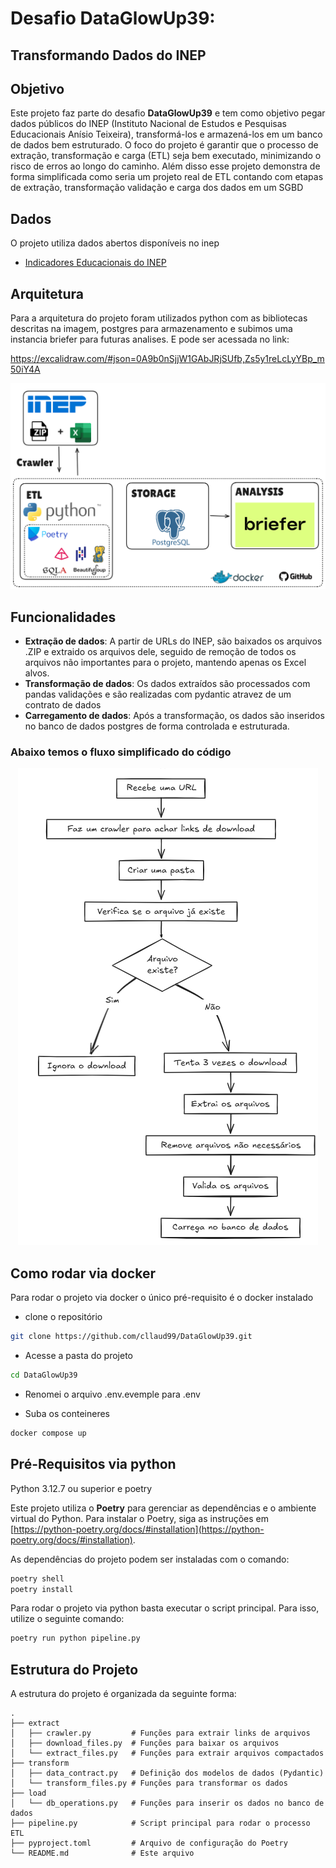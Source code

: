 # Desafio DataGlowUp39:

## Transformando Dados do INEP


## Objetivo

Este projeto faz parte do desafio **DataGlowUp39** e tem como objetivo pegar dados públicos do INEP (Instituto Nacional de Estudos e Pesquisas Educacionais Anísio Teixeira), transformá-los e armazená-los em um banco de dados bem estruturado. O foco do projeto é garantir que o processo de extração, transformação e carga (ETL) seja bem executado, minimizando o risco de erros ao longo do caminho.
Além disso esse projeto demonstra de forma simplificada como seria um projeto real de ETL contando com etapas de extração, transformação validação e carga dos dados em um SGBD

## Dados

O projeto utiliza dados abertos disponíveis no inep

- [Indicadores Educacionais do INEP](https://www.gov.br/inep/pt-br/acesso-a-informacao/dados-abertos/indicadores-educacionais)

## Arquitetura

Para a arquitetura do projeto foram utilizados python com as bibliotecas descritas na imagem, postgres para armazenamento e subimos uma instancia briefer para futuras analises. E pode ser acessada no link:

https://excalidraw.com/#json=0A9b0nSjjW1GAbJRjSUfb,Zs5y1reLcLyYBp_m50iY4A

![Descrição da Imagem](pics/arquitetura.png)

## Funcionalidades

- **Extração de dados**: A partir de URLs do INEP, são baixados os arquivos .ZIP e extraido os arquivos dele, seguido de remoção de todos os arquivos não importantes para o projeto, mantendo apenas os Excel alvos.
- **Transformação de dados**: Os dados extraídos são processados com pandas validações e são realizadas com pydantic atravez de um contrato de dados
- **Carregamento de dados**: Após a transformação, os dados são inseridos no banco de dados postgres de forma controlada e estruturada.

### Abaixo temos o fluxo simplificado do código 

<p align="center">
  <img src="pics/fluxo_codigo.png" alt="Fluxo simplificado do código" />
</p>

## Como rodar via docker

Para rodar o projeto via docker o único pré-requisito é o docker instalado


- clone o repositório
```bash
git clone https://github.com/cllaud99/DataGlowUp39.git
```

- Acesse a pasta do projeto

```bash
cd DataGlowUp39
```

- Renomei o arquivo .env.evemple para .env

- Suba os conteineres
```bash
docker compose up
```

## Pré-Requisitos via python

Python 3.12.7 ou superior e poetry

Este projeto utiliza o **Poetry** para gerenciar as dependências e o ambiente virtual do Python. Para instalar o Poetry, siga as instruções em [https://python-poetry.org/docs/#installation](https://python-poetry.org/docs/#installation).

As dependências do projeto podem ser instaladas com o comando:

```bash
poetry shell
poetry install
```

Para rodar o projeto via python basta executar o script principal. Para isso, utilize o seguinte comando:

```bash
poetry run python pipeline.py
```

## Estrutura do Projeto

A estrutura do projeto é organizada da seguinte forma:

```plaintext
.
├── extract
│   ├── crawler.py         # Funções para extrair links de arquivos
│   ├── download_files.py  # Funções para baixar os arquivos
│   └── extract_files.py   # Funções para extrair arquivos compactados
├── transform
│   ├── data_contract.py   # Definição dos modelos de dados (Pydantic)
│   └── transform_files.py # Funções para transformar os dados
├── load
│   └── db_operations.py   # Funções para inserir os dados no banco de dados
├── pipeline.py            # Script principal para rodar o processo ETL
├── pyproject.toml         # Arquivo de configuração do Poetry
└── README.md              # Este arquivo